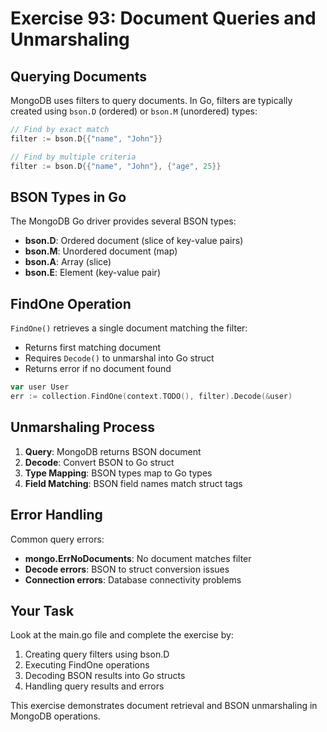 # Exercise 93: Document Queries and Unmarshaling

## Querying Documents

MongoDB uses filters to query documents. In Go, filters are typically created using `bson.D` (ordered) or `bson.M` (unordered) types:

```go
// Find by exact match
filter := bson.D{{"name", "John"}}

// Find by multiple criteria
filter := bson.D{{"name", "John"}, {"age", 25}}
```

## BSON Types in Go

The MongoDB Go driver provides several BSON types:
- **bson.D**: Ordered document (slice of key-value pairs)
- **bson.M**: Unordered document (map)
- **bson.A**: Array (slice)
- **bson.E**: Element (key-value pair)

## FindOne Operation

`FindOne()` retrieves a single document matching the filter:
- Returns first matching document
- Requires `Decode()` to unmarshal into Go struct
- Returns error if no document found

```go
var user User
err := collection.FindOne(context.TODO(), filter).Decode(&user)
```

## Unmarshaling Process

1. **Query**: MongoDB returns BSON document
2. **Decode**: Convert BSON to Go struct
3. **Type Mapping**: BSON types map to Go types
4. **Field Matching**: BSON field names match struct tags

## Error Handling

Common query errors:
- **mongo.ErrNoDocuments**: No document matches filter
- **Decode errors**: BSON to struct conversion issues
- **Connection errors**: Database connectivity problems

## Your Task

Look at the main.go file and complete the exercise by:
1. Creating query filters using bson.D
2. Executing FindOne operations
3. Decoding BSON results into Go structs
4. Handling query results and errors

This exercise demonstrates document retrieval and BSON unmarshaling in MongoDB operations.